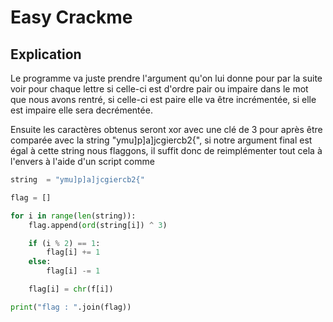 # Easy Crackme

## Explication
Le programme va juste prendre l'argument qu'on lui donne pour par la suite voir pour chaque lettre si celle-ci est d'ordre pair ou impaire dans le mot que nous avons rentré, si celle-ci est paire elle va être incrémentée, si elle est impaire elle sera decrémentée.

Ensuite les caractères obtenus seront xor avec une clé de 3 pour après être comparée avec la string "ymu]p]a]jcgiercb2{", si notre argument final est égal à cette string nous flaggons, il suffit donc de reimplémenter tout cela à l'envers à l'aide d'un script comme 

```py
string  = "ymu]p]a]jcgiercb2{"

flag = []

for i in range(len(string)):
    flag.append(ord(string[i]) ^ 3)

    if (i % 2) == 1:
        flag[i] += 1
    else:
        flag[i] -= 1

    flag[i] = chr(f[i])

print("flag : ".join(flag))
```

